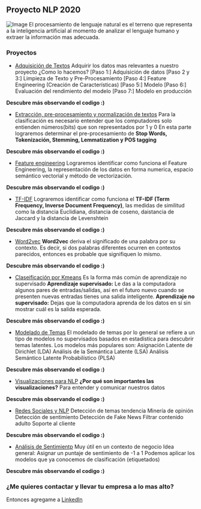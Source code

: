 ## Proyecto NLP 2020

![Image](https://miro.medium.com/max/1020/1*JsiSznSV71f0gR-lr4QFMw.png)
El procesamiento de lenguaje natural es el terreno que representa a la inteligencia artificial al momento de analizar el lenguaje humano y extraer la información mas adecuada.


### Proyectos

- [Adquisición de Textos](http://localhost:8888/notebooks/Taller_2.ipynb)
Adquirir los datos mas relevantes a nuestro proyecto ¿Como lo hacemos? 
[Paso 1:] Adquisición de datos
[Paso 2 y 3:] Limpieza de Texto y Pre-Procesamiento
[Paso 4:] Feature Engineering (Creación de Características)
[Paso 5:] Modelo
[Paso 6:] Evaluación del rendimiento del modelo
[Paso 7:] Modelo en producción

**Descubre más observando el codigo :)**


- [Extracción, pre-procesamiento y normalización de textos](http://localhost:8888/notebooks/Taller3.ipynb)
Para la clasificación es necesario entender que los computadores solo entienden números(bits) que son representados por 1 y 0
En esta parte lograremos determinar el pre-procesamiento de **Stop Words, Tokenización, Stemming, Lemmatization y POS tagging**

**Descubre más observando el codigo :)**


- [Feature engineering](http://localhost:8888/notebooks/Taller4.ipynb)
Lograremos identificar como funciona el Feature Engineering, la representación de los datos en forma numerica, espacio semántico vectorial y método de vectorización.

**Descubre más observando el codigo :)**


- [TF-IDF](http://localhost:8888/notebooks/Taller5.ipynb)
Lograremos identificar como funciona el **TF-IDF (Term Frequency, Inverse Document Frequency)**, las medidas de similitud como la distancia Euclidiana, distancia de coseno, daistancia de Jaccard y la distancia de Levenshtein 

**Descubre más observando el codigo :)**


- [Word2vec](http://localhost:8888/notebooks/Taller6.ipynb)
**Word2vec** deriva el significado de una palabra por su contexto. Es decir, si dos palabras diferentes ocurren en contextos parecidos, entonces es probable que signifiquen lo mismo.

**Descubre más observando el codigo :)**


- [Claseificación por Kmeans](http://localhost:8888/notebooks/Taller7.ipynb)
Es la forma más común de aprendizaje no supervisado
**Aprendizaje supervisado:** Le das a la computadora algunos pares de entradas/salidas, así en el futuro nuevo cuando se presenten nuevas entradas tienes una salida inteligente.
**Aprendizaje no supervisado:** Dejas que la computadora aprenda de los datos en sí sin mostrar cuál es la salida esperada.

**Descubre más observando el codigo :)**


- [Modelado de Temas](http://localhost:8888/notebooks/Taller8.ipynb)
El modelado de temas por lo general se refiere a un tipo de modelos no supervisados basados en estadística para descubrir temas latentes.
Los modelos más populares son:
Asignación Latente de Dirichlet (LDA)
Análisis de la Semántica Latente (LSA)
Análisis Semántico Latente Probabilístico (PLSA)

**Descubre más observando el codigo :)**


- [Visualizaciones para NLP](http://localhost:8888/notebooks/Taller9.ipynb)
**¿Por qué son importantes las visualizaciones?**
Para entender y comunicar nuestros datos

**Descubre más observando el codigo :)**


- [Redes Sociales y NLP](http://localhost:8888/notebooks/Taller10.ipynb)
Detección de temas tendencia
Minería de opinión
Detección de sentimiento
Detección de Fake News
Filtrar contenido adulto
Soporte al cliente

**Descubre más observando el codigo :)**


- [Análisis de Sentimientp](http://localhost:8888/notebooks/Taller11.ipynb)
Muy útil en un contexto de negocio
Idea general: Asignar un puntaje de sentimiento de -1 a 1
Podemos aplicar los modelos que ya conocemos de clasificación (etiquetados)

**Descubre más observando el codigo :)**


### ¿Me quieres contactar y llevar tu empresa a lo mas alto?

Entonces agregame a [LinkedIn](https://www.linkedin.com/in/fabi%C3%A1n-camilo-cabrera-carvajal-802039157/)
